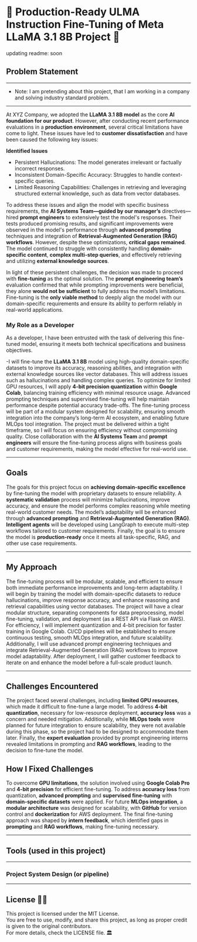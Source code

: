 # 🌿 Production-Ready ULMA Instruction Fine-Tuning of Meta LLaMA 3.1 8B Project 🌿
updating readme: soon
##  **Problem Statement**  
---
* Note: I am pretending about this project, that I am working in a company and solving industry standard problem.
---
At XYZ Company, we adopted the **LLaMA 3.1 8B model** as the core **AI foundation for our product**. However, after conducting recent performance evaluations in a **production environment**, several critical limitations have come to light. These issues have led to **customer dissatisfaction** and have been caused the following key issues:


**Identified Issues**  
- Persistent Hallucinations: The model generates irrelevant or factually incorrect responses.  
- Inconsistent Domain-Specific Accuracy: Struggles to handle context-specific queries.  
- Limited Reasoning Capabilities: Challenges in retrieving and leveraging structured external knowledge, such as data from vector databases.

To address these issues and align the model with specific business requirements, the **AI Systems Team—guided by our manager’s** directives—hired **prompt engineers** to extensively test the model's responses. Their tests produced promising results, and significant improvements were observed in the model's performance through **advanced prompting** techniques and integration of **Retrieval-Augmented Generation (RAG) workflows**. However, despite these optimizations, **critical gaps remained**. The model continued to struggle with consistently handling **domain-specific content**, **complex multi-step queries**, and effectively retrieving and utilizing **external knowledge sources**. 

In light of these persistent challenges, the decision was made to proceed with **fine-tuning** as the optimal solution. The **prompt engineering team’s** evaluation confirmed that while prompting improvements were beneficial, they alone **would not be sufficient** to fully address the model’s limitations. Fine-tuning is the **only viable method** to deeply align the model with our domain-specific requirements and ensure its ability to perform reliably in real-world applications.

### **My Role as a Developer**  
As a developer, I have been entrusted with the task of delivering this fine-tuned model, ensuring it meets both technical specifications and business objectives. 

-I will fine-tune the **LLaMA 3.1 8B** model using high-quality domain-specific datasets to improve its accuracy, reasoning abilities, and integration with external knowledge sources like vector databases. This will address issues such as hallucinations and handling complex queries. To optimize for limited GPU resources, I will apply **4-bit precision quantization** within **Google Colab**, balancing training efficiency with minimal resource usage. Advanced prompting techniques and supervised fine-tuning will help maintain performance despite potential accuracy trade-offs. The fine-tuning process will be part of a modular system designed for scalability, ensuring smooth integration into the company’s long-term AI ecosystem, and enabling future MLOps tool integration. The project must be delivered within a tight timeframe, so I will focus on ensuring efficiency without compromising quality. Close collaboration with the **AI Systems Team** and **prompt engineers** will ensure the fine-tuning process aligns with business goals and customer requirements, making the model effective for real-world use.


---
##  Goals
The goals for this project focus on **achieving domain-specific excellence** by fine-tuning the model with proprietary datasets to ensure reliability. A **systematic validation** process will minimize hallucinations, improve accuracy, and ensure the model performs complex reasoning while meeting real-world customer needs. The model’s adaptability will be enhanced through **advanced prompting** and **Retrieval-Augmented Generation (RAG)**. **Intelligent agents** will be developed using LangGraph to execute multi-step workflows tailored to customer requirements. Finally, the goal is to ensure the model is **production-ready** once it meets all task-specific, RAG, and other use case requirements.



---
## **My Approach**

The fine-tuning process will be modular, scalable, and efficient to ensure both immediate performance improvements and long-term adaptability. I will begin by training the model with domain-specific datasets to reduce hallucinations, improve response accuracy, and enhance reasoning and retrieval capabilities using vector databases. The project will have a clear modular structure, separating components for data preprocessing, model fine-tuning, validation, and deployment (as a REST API via Flask on AWS). For efficiency, I will implement quantization and 4-bit precision for faster training in Google Colab. CI/CD pipelines will be established to ensure continuous testing, smooth MLOps integration, and future scalability. Additionally, I will use advanced prompt engineering techniques and integrate Retrieval-Augmented Generation (RAG) workflows to improve model adaptability. After deployment, I will gather customer feedback to iterate on and enhance the model before a full-scale product launch.


--- 
## Challenges Encountered
The project faced several challenges, including **limited GPU resources**, which made it difficult to fine-tune a large model. To address **4-bit quantization**, necessary for low-resource deployment, **accuracy loss** was a concern and needed mitigation. Additionally, while **MLOps tools** were planned for future integration to ensure scalability, they were not available during this phase, so the project had to be designed to accommodate them later. Finally, the **expert evaluation** provided by prompt engineering interns revealed limitations in prompting and **RAG workflows**, leading to the decision to fine-tune the model.

## How I Fixed Challenges
To overcome **GPU limitations**, the solution involved using **Google Colab Pro** and **4-bit precision** for efficient fine-tuning. To address **accuracy loss** from quantization, **advanced prompting** and **supervised fine-tuning** with **domain-specific datasets** were applied. For future **MLOps integration**, a **modular architecture** was designed for scalability, with **GitHub** for version control and **dockerization** for AWS deployment. The final fine-tuning approach was shaped by **intern feedback**, which identified gaps in **prompting** and **RAG workflows**, making fine-tuning necessary.



---
## Tools (used in this project)
---

###  Project System Design (or pipeline)



---
## **License 📜✨**  
This project is licensed under the MIT License.  
You are free to use, modify, and share this project, as long as proper credit is given to the original contributors.  
For more details, check the LICENSE file. 🏛️
